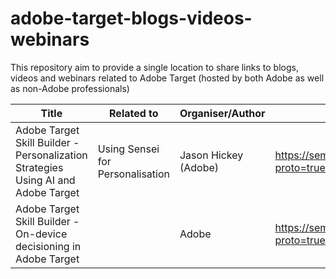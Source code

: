 # adobe-target-blogs-videos-webinars
This repository aim to provide a single location to share links to blogs, videos and webinars related to Adobe Target (hosted by both Adobe as well as non-Adobe professionals)

| Title      | Related to | Organiser/Author | URL |
| -----------   | -----------      | --------- | ------ |
| Adobe Target Skill Builder - Personalization Strategies Using AI and Adobe Target      | Using Sensei for Personalisation |  Jason Hickey (Adobe)       | https://seminars.adobeconnect.com/psj63nmmz3nq/?proto=true |
| Adobe Target Skill Builder - On-device decisioning in Adobe Target     | |   Adobe       | https://seminars.adobeconnect.com/pg4vu6gh8edn/?proto=true |
